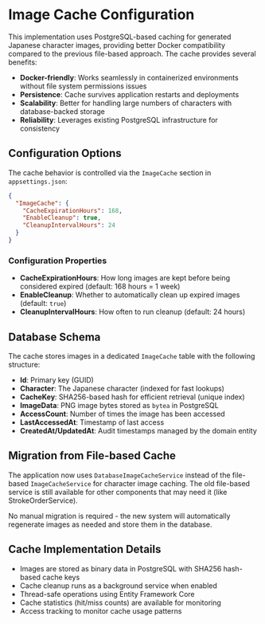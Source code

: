# Image Cache Configuration

This implementation uses PostgreSQL-based caching for generated Japanese character images, providing better Docker compatibility compared to the previous file-based approach. The cache provides several benefits:

- **Docker-friendly**: Works seamlessly in containerized environments without file system permissions issues
- **Persistence**: Cache survives application restarts and deployments
- **Scalability**: Better for handling large numbers of characters with database-backed storage
- **Reliability**: Leverages existing PostgreSQL infrastructure for consistency

## Configuration Options

The cache behavior is controlled via the `ImageCache` section in `appsettings.json`:

```json
{
  "ImageCache": {
    "CacheExpirationHours": 168,
    "EnableCleanup": true,
    "CleanupIntervalHours": 24
  }
}
```

### Configuration Properties

- **CacheExpirationHours**: How long images are kept before being considered expired (default: 168 hours = 1 week)
- **EnableCleanup**: Whether to automatically clean up expired images (default: `true`)
- **CleanupIntervalHours**: How often to run cleanup (default: 24 hours)

## Database Schema

The cache stores images in a dedicated `ImageCache` table with the following structure:

- **Id**: Primary key (GUID)
- **Character**: The Japanese character (indexed for fast lookups)
- **CacheKey**: SHA256-based hash for efficient retrieval (unique index)
- **ImageData**: PNG image bytes stored as `bytea` in PostgreSQL
- **AccessCount**: Number of times the image has been accessed
- **LastAccessedAt**: Timestamp of last access
- **CreatedAt/UpdatedAt**: Audit timestamps managed by the domain entity

## Migration from File-based Cache

The application now uses `DatabaseImageCacheService` instead of the file-based `ImageCacheService` for character image caching. The old file-based service is still available for other components that may need it (like StrokeOrderService).

No manual migration is required - the new system will automatically regenerate images as needed and store them in the database.

## Cache Implementation Details

- Images are stored as binary data in PostgreSQL with SHA256 hash-based cache keys
- Cache cleanup runs as a background service when enabled
- Thread-safe operations using Entity Framework Core
- Cache statistics (hit/miss counts) are available for monitoring
- Access tracking to monitor cache usage patterns